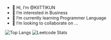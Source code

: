 - 👋 Hi, I’m @KIITTIKUN
- 👀 I’m interested in Business
- 🌱 I’m currently learning Programmer Language
- 💞️ I’m looking to collaborate on ...

![Top Langs](https://github-readme-stats.vercel.app/api/top-langs/?username=KIITTIKUN&layout=donut)
![Leetcode Stats](https://leetcard.jacoblin.cool/KIITTIKUN/)
<!---
KIITTIKUN/KIITTIKUN is a ✨ special ✨ repository because its `README.md` (this file) appears on your GitHub profile.
You can click the Preview link to take a look at your changes.
--->
